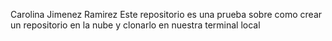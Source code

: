 Carolina Jimenez Ramirez
Este repositorio es una prueba sobre como crear un repositorio en la nube y clonarlo en nuestra terminal local 